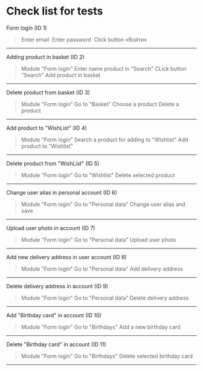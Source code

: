 # Check list for tests #
Form login (ID 1)
   >  Enter email 
   >  Enter password 
   >  Click button «Войти»
____
Adding product in basket (ID 2)
   > Module "Form login"
   > Enter name product in "Search"
   > CLick button "Search" 
   > Add product in basket 
____
Delete product from basket (ID 3)
   > Module "Form login"
   > Go to "Basket"
   > Choose a product
   > Delete a product
____
Add product to "WishList" (ID 4)
   > Module "Form login"
   > Search a product for adding to "Wishlist"
   > Add product to "Wishlist"
____
Delete product from "WishList" (ID 5)
   > Module "Form login"
   > Go to "Wishlist"
   > Delete selected product
____
Change user alias in personal account (ID 6)
   > Module "Form login"
   > Go to "Personal data"
   > Change user alias and save
____
Upload user photo in account (ID 7)
   > Module "Form login"
   > Go to "Personal data"
   > Upload user photo
____
Add new delivery address in user account (ID 8)
   > Module "Form login"
   > Go to "Personal data"
   > Add delivery address
____
Delete delivery address in account (ID 9)
   > Module "Form login"
   > Go to "Personal data"
   > Delete delivery address
____
Add "Birthday card" in account (ID 10)
   > Module "Form login"
   > Go to "Birthdays"
   > Add a new birthday card
____
Delete "Birthday card" in account (ID 11)
   > Module "Form login"
   > Go to "Birthdays"
   > Delete selected birthday card
____